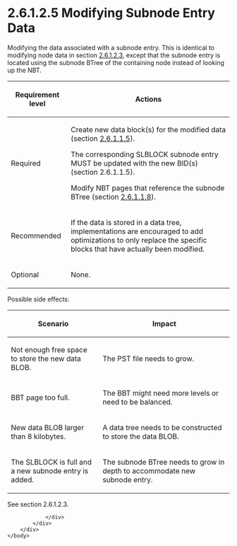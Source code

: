 <html dir="LTR" xmlns:mshelp="http://msdn.microsoft.com/mshelp" xmlns:ddue="http://ddue.schemas.microsoft.com/authoring/2003/5" xmlns:xlink="http://www.w3.org/1999/xlink" xmlns:tool="http://www.microsoft.com/tooltip">
    <head>
        <meta http-equiv="Content-Type" content="text/html; CHARSET=utf-8"></meta>
        <meta name="save" content="history"></meta>
        <title>2.6.1.2.5 Modifying Subnode Entry Data</title>
        <xml>
            <mshelp:toctitle title="2.6.1.2.5 Modifying Subnode Entry Data"></mshelp:toctitle>
            <mshelp:rltitle title="[MS-PST]: Modifying Subnode Entry Data"></mshelp:rltitle>
            <mshelp:keyword index="A" term="0ef88344-1236-4d5d-9969-e421e501737c"></mshelp:keyword>
            <mshelp:attr name="DCSext.ContentType" value="open specification"></mshelp:attr>
            <mshelp:attr name="AssetID" value="0ef88344-1236-4d5d-9969-e421e501737c"></mshelp:attr>
            <mshelp:attr name="TopicType" value="kbRef"></mshelp:attr>
            <mshelp:attr name="DCSext.Title" value="[MS-PST]: Modifying Subnode Entry Data" />
        </xml>
    </head>
    <body>
        <div id="header">
            <h1 class="heading">2.6.1.2.5 Modifying Subnode Entry Data</h1>
        </div>
        <div id="mainSection">
            <div id="mainBody">
                <div id="allHistory" class="saveHistory"></div>
                <div id="sectionSection0" class="section" name="collapseableSection">
                    

<p>Modifying the data associated with a subnode entry. This is
identical to modifying node data in section <a href="dc322b87-5d91-4e00-8123-c4a155dfe6dd.htm">2.6.1.2.3</a>, except that the
subnode entry is located using the subnode BTree of the containing node instead
of looking up the NBT.</p>

<table>
 <thead>
  <tr>
   <th>
   <p>Requirement level</p>
   </th>
   <th>
   <p><b><span>Actions</span></b></p>
   </th>
  </tr>
 </thead>
 <tr>
  <td>
  <p>Required</p>
  </td>
  <td>
  <p>Create new data block(s) for the modified data
  (section <a href="fbb1cdf8-1660-489c-bfca-125d05121bf8.htm">2.6.1.1.5</a>).</p>
  <p>The corresponding SLBLOCK subnode entry MUST be
  updated with the new BID(s) (section 2.6.1.1.5).</p>
  <p>Modify NBT pages that reference the subnode BTree
  (section <a href="e287bee3-dd1a-49aa-86cf-d0f5e4f49efe.htm">2.6.1.1.8</a>).</p>
  </td>
 </tr>
 <tr>
  <td>
  <p>Recommended</p>
  </td>
  <td>
  <p>If the
  data is stored in a data tree, implementations are encouraged to add
  optimizations to only replace the specific blocks that have actually been
  modified.</p>
  </td>
 </tr>
 <tr>
  <td>
  <p>Optional</p>
  </td>
  <td>
  <p>None.</p>
  </td>
 </tr>
</table>

<p>Possible side effects:</p>

<table>
 <thead>
  <tr>
   <th>
   <p>Scenario</p>
   </th>
   <th>
   <p>Impact</p>
   </th>
  </tr>
 </thead>
 <tr>
  <td>
  <p>Not enough free space to store the new data BLOB.</p>
  </td>
  <td>
  <p>The PST file needs to grow.</p>
  </td>
 </tr>
 <tr>
  <td>
  <p>BBT page too full.</p>
  </td>
  <td>
  <p>The BBT might need more levels or need to be balanced.</p>
  </td>
 </tr>
 <tr>
  <td>
  <p>New data BLOB larger than 8 kilobytes.</p>
  </td>
  <td>
  <p>A data tree needs to be constructed to store the data
  BLOB.</p>
  </td>
 </tr>
 <tr>
  <td>
  <p>The SLBLOCK is full and a new subnode entry is added.</p>
  </td>
  <td>
  <p>The subnode BTree needs to grow in depth to
  accommodate new subnode entry.</p>
  </td>
 </tr>
</table>

<p>See section 2.6.1.2.3.</p>


                </div>
            </div>
        </div>
    </body>
</html>